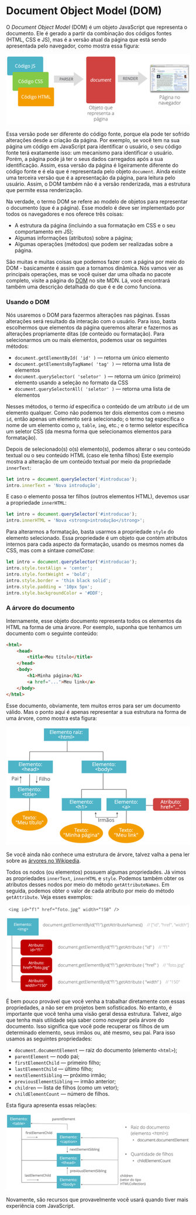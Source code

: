 # Document Object Model (DOM)

O *Document Object Model* (DOM) é um objeto JavaScript que representa o documento. Ele é gerado a partir da combinação dos códigos fontes (HTML, CSS e JS), mas é a versão atual da página que está sendo apresentada pelo navegador, como mostra essa figura:

![](.Imagens/dom1.png)

Essa versão pode ser diferente do código fonte, porque ela pode ter sofrido alterações desde a criação da página. Por exemplo, se você tem na sua página um código em JavaScript para identificar o usuário, o seu código fonte terá exatamente isso: um mecanismo para identificar o usuário. Porém, a página pode já ter o seus dados carregados após a sua identificação. Assim, essa versão da página é ligeiramente diferente do código fonte e é ela que é representada pelo objeto `document`. Ainda existe uma terceira versão que é a apresentação da página, para leitura pelo usuário. Assim, o DOM também não é a versão renderizada, mas a estrutura que permite essa renderização.

Na verdade, o termo DOM se refere ao modelo de objetos para representar o documento (que é a página). Esse modelo é deve ser implementado por todos os navegadores e nos oferece três coisas:

* A estrutura da página (incluindo a sua formatação em CSS e o seu comportamento em JS);
* Algumas informações (atributos) sobre a página;
* Algumas operações (métodos) que podem ser realizadas sobre a página.

São muitas e muitas coisas que podemos fazer com a página por meio do DOM - basicamente é assim que a tornamos dinâmica. Nós vamos ver as principais operações, mas se você quiser dar uma olhada no pacote completo, visite a página do [DOM](https://developer.mozilla.org/pt-BR/docs/Web/API/Document_Object_Model) no site MDN. Lá, você encontrará também uma descrição detalhada do que é e de como funciona.

### Usando o DOM

Nós usaremos o DOM para fazermos alterações nas páginas. Essas alterações será resultado da interação com o usuário. Para isso, basta escolhermos que elementos da página queremos alterar e fazermos as alterações propriamente ditas (de conteúdo ou formatação). Para selecionarmos um ou mais elementos, podemos usar os seguintes métodos:

* `document.getElementById( 'id' )` — retorna um único elemento
* `document.getElementsByTagName( 'tag' )` — retorna uma lista de elementos
* `document.querySelector( 'seletor' )` — retorna um único (primeiro) elemento usando a seleção no formato da CSS
* `document.querySelectorAll( 'seletor' )` — retorna uma lista de elementos

Nesses métodos, o termo *id* especifica o conteúdo de um atributo `id` de um elemento qualquer. Como não podemos ter dois elementos com o mesmo `id`, então apenas um elemento será selecionado; o termo tag especifica o nome de um elemento como `p`, `table`, `img`, etc.; e o termo seletor especifica um seletor CSS (da mesma forma que selecionamos elementos para formatação).

Depois de selecionado(s) o(s) elemento(s), podemos alterar o seu conteúdo textual ou o seu conteúdo HTML (caso ele tenha filhos) Este exemplo mostra a alteração de um conteúdo textual por meio da propriedade `innerText`:

```js
let intro = document.querySelector('#introducao');
intro.innerText = 'Nova introdução';
```

E caso o elemento possa ter filhos (outros elementos HTML), devemos usar a propriedade `innerHTML`:

```js
let intro = document.querySelector('#introducao');
intro.innerHTML = 'Nova <strong>introdução</strong>';
```

Para alterarmos a formatação, basta usarmos a propriedade `style` do elemento selecionado. Essa propriedade é um objeto que contém atributos internos para cada aspecto da formatação, usando os mesmos nomes da CSS, mas com a sintaxe *camelCase*:

```js
let intro = document.querySelector('#introducao');
intro.style.textAlign = 'center';
intro.style.fontWeight = 'bold';
intro.style.border = 'thin black solid';
intro.style.padding = '10px 5px';
intro.style.backgroundColor = '#DDF';
```

### A árvore do documento

Internamente, esse objeto documento representa todos os elementos da HTML na forma de uma árvore. Por exemplo, suponha que tenhamos um documento com o seguinte conteúdo:

```html
<html>
    <head>
        <title>Meu título</title>
    </head>
    <body>
        <h1>Minha página</h1>
        <a href="...">Meu link</a>
    </body>
</html>
```

Esse documento, obviamente, tem muitos erros para ser um documento válido. Mas o ponto aqui é apenas representar a sua estrutura na forma de uma árvore, como mostra esta figura:

![](.Imagens/dom2.png)

Se você ainda não conhece uma estrutura de árvore, talvez valha a pena ler sobre as [árvores no Wikipedia](https://pt.wikipedia.org/wiki/Árvore_(estrutura_de_dados)).

Todos os nodos (ou elementos) possuem algumas propriedades. Já vimos as propriedades `innerText`, `innerHTML` e `style`. Podemos também obter os atributos desses nodos por meio do método `getAttributeNames`. Em seguida, podemos obter o valor de cada atributo por meio do método `getAttribute`. Veja esses exemplos:

![](.Imagens/dom3.png)

É bem pouco provável que você venha a trabalhar diretamente com essas propriedades, a não ser em projetos bem sofisticados. No entanto, é importante que você tenha uma visão geral dessa estrutura. Talvez, algo que tenha mais utilidade seja saber como *navegar* pela árvore do documento. Isso significa que você pode recuperar os filhos de um determinado elemento, seus irmãos ou, até mesmo, seu pai. Para isso usamos as seguintes propriedades:

* `document.documentElement` — raiz do documento (elemento `<html>`);
* `parentElement` — nodo pai;
* `firstElementChild` — primeiro filho;
* `lastElementChild` — último filho;
* `nextElementSibling` — próximo irmão;
* `previousElementSibling` — irmão anterior;
* `children` — lista de filhos (como um vetor);
* `childElementCount` — número de filhos.

Esta figura apresenta essas relações:

![](.Imagens/dom4.png)

Novamente, são recursos que provavelmente você usará quando tiver mais experiência com JavaScript.